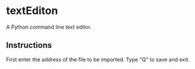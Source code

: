 # textEditon
A Python command line text editor.
## Instructions 
First enter the address of the file to be imported.
Type "Q" to save and exit.
